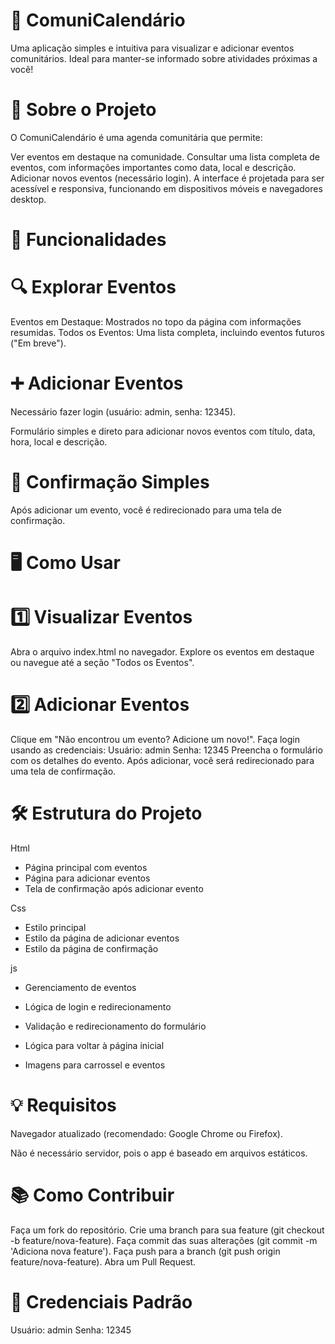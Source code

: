 # 📅 ComuniCalendário

Uma aplicação simples e intuitiva para visualizar e adicionar eventos comunitários. Ideal para manter-se informado sobre atividades próximas a você!

# 📝 Sobre o Projeto

O ComuniCalendário é uma agenda comunitária que permite:

Ver eventos em destaque na comunidade.
Consultar uma lista completa de eventos, com informações importantes como data, local e descrição.
Adicionar novos eventos (necessário login).
A interface é projetada para ser acessível e responsiva, funcionando em dispositivos móveis e navegadores desktop.

# 🚀 Funcionalidades

# 🔍 Explorar Eventos

Eventos em Destaque: Mostrados no topo da página com informações resumidas.
Todos os Eventos: Uma lista completa, incluindo eventos futuros ("Em breve").

# ➕ Adicionar Eventos

Necessário fazer login (usuário: admin, senha: 12345).

Formulário simples e direto para adicionar novos eventos com título, data, hora, local e descrição.

# 🌟 Confirmação Simples
Após adicionar um evento, você é redirecionado para uma tela de confirmação.

# 🖥️ Como Usar

# 1️⃣ Visualizar Eventos

Abra o arquivo index.html no navegador.
Explore os eventos em destaque ou navegue até a seção "Todos os Eventos".

# 2️⃣ Adicionar Eventos

Clique em "Não encontrou um evento? Adicione um novo!".
Faça login usando as credenciais:
Usuário: admin
Senha: 12345
Preencha o formulário com os detalhes do evento.
Após adicionar, você será redirecionado para uma tela de confirmação.


# 🛠️ Estrutura do Projeto

Html
- Página principal com eventos
- Página para adicionar eventos
- Tela de confirmação após adicionar evento

Css
- Estilo principal
- Estilo da página de adicionar eventos
- Estilo da página de confirmação

js
- Gerenciamento de eventos
- Lógica de login e redirecionamento
- Validação e redirecionamento do formulário
- Lógica para voltar à página inicial
 
- Imagens para carrossel e eventos


# 💡 Requisitos
Navegador atualizado (recomendado: Google Chrome ou Firefox).

Não é necessário servidor, pois o app é baseado em arquivos estáticos.


# 📚 Como Contribuir
Faça um fork do repositório.
Crie uma branch para sua feature (git checkout -b feature/nova-feature).
Faça commit das suas alterações (git commit -m 'Adiciona nova feature').
Faça push para a branch (git push origin feature/nova-feature).
Abra um Pull Request.

# 🔐 Credenciais Padrão
Usuário: admin
Senha: 12345
